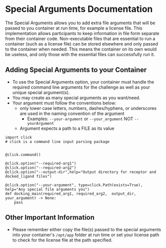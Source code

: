 # Special Arguments Documentation

The Special Arguments allows you to add extra file arguments that will be passed to you container at run time, for example a license file. This implementation allows participants to keep information in file form separate from their container code. Non-executable files that are essential to run a container (such as a license file) can be stored elsewhere and only passed to the container when needed. This means the container on its own would be useless, and only those with the essential files can successfully run it. 

## Adding Special Arguments to your Container
* To use the Special Arguments option, your container must handle the required command line arguments for the challenge as well as your unique special argument(s).
* You may create as many special arguments as you want/need.
* Your argument must follow the conventions below:
    * only lower case letters, numbers, dashes/hyphens, or underscores are used in the naming convention of the argument
        * Examples: `--your-argument` or `--your_argument` NOT `--yourArgument`
    * Argument expects a path to a FILE as its value

```
import click
# click is a command line input parsing package


@click.command()

@click.option("--required-arg1")
@click.option("--required-arg2")
@click.option("--output-dir",help="Output directory for receptor and docked_ligand files")

@click.option("--your-argument", type=click.Path(exists=True), help="Any special file arguments you")
def docking_main(required_arg1, required_arg2,  output_dir, your_argument) -> None:
    pass
```
## Other Important Information
* Please remember either copy the file(s) passed to the special arguments into your container's `/opt/app` folder at run time or set your license path to check for the license file at the path specified.
